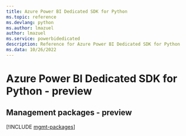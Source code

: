 ```yaml
---
title: Azure Power BI Dedicated SDK for Python
ms.topic: reference
ms.devlang: python
ms.author: lmazuel
author: lmazuel
ms.service: powerbidedicated
description: Reference for Azure Power BI Dedicated SDK for Python
ms.data: 10/26/2022
---
```

# Azure Power BI Dedicated SDK for Python - preview

## Management packages - preview
[!INCLUDE [mgmt-packages](power-bi-dedicated-mgmt-index.md)]